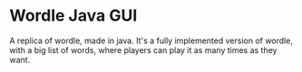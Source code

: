 # Wordle Java GUI

A replica of wordle, made in java. It's a fully implemented version of wordle, with a big list of words, where players can play it as many times as they want.
